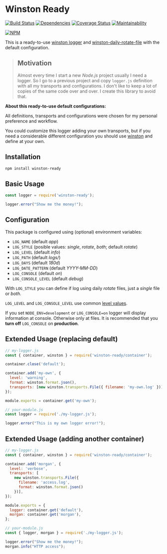 # Winston Ready

[![Build Status](https://travis-ci.org/leandrojdl/winston-ready.svg?branch=master)](https://travis-ci.org/leandrojdl/winston-ready)
[![Dependencies](https://img.shields.io/david/leandrojdl/winston-ready.svg)](https://david-dm.org/leandrojdl/winston-ready)
[![Coverage Status](https://coveralls.io/repos/github/leandrojdl/winston-ready/badge.svg?branch=master)](https://coveralls.io/github/leandrojdl/winston-ready?branch=master)
[![Maintainability](https://api.codeclimate.com/v1/badges/e87719fa91b4f8d83340/maintainability)](https://codeclimate.com/github/leandrojdl/winston-ready/maintainability)

[![NPM](https://nodei.co/npm/winston-ready.png)](https://nodei.co/npm/winston-ready/)

This is a ready-to-use [winston logger][winston] and [winston-daily-rotate-file][winston-daily-rotate-file] with the default configuration.

> ## Motivation
>
> Almost every time I start a new _Node.js_ project usually I need a logger. So I go to a previous
> project and copy `logger.js` definition with all my transports and configurations.
> I don't like to keep a lot of copies of the same code over and over.
> I create this library to avoid that.

**About this ready-to-use default configurations:**

All definitions, transports and configurations were chosen for my personal preference and workflow.

You could customize this logger adding your own transports, but if you
need a considerable different configuration you should use [winston][winston] and define at your own.

## Installation

```sh
npm install winston-ready
```

## Basic Usage

```js
const logger = require('winston-ready');

logger.error("Show me the money!");
```

## Configuration

This package is configured using (optional) environment variables:

* `LOG_NAME` (default _app_)
* `LOG_STYLE` (posible values: _single_, _rotate_, _both_; default _rotate_)
* `LOG_LEVEL` (default _info_)
* `LOG_PATH` (default _logs/_)
* `LOG_DAYS` (default _180d_)
* `LOG_DATE_PATTERN` (default _YYYY-MM-DD_)
* `LOG_CONSOLE` (default _on_)
* `LOG_CONSOLE_LEVEL` (default _debug_)

With `LOG_STYLE` you can define if log using daily _rotate_ files, just a _single_ file or _both_.

`LOG_LEVEL` and `LOG_CONSOLE_LEVEL` use common [level values][levels].

If you set `NODE_ENV=development` or `LOG_CONSOLE=on` logger will display information at console.
Otherwise only at files. It is recommended that you **turn off** `LOG_CONSOLE` on **production**.

## Extended Usage (replacing default)

```js
// my-logger.js
const { container, winston } = require('winston-ready/container');

container.close('default');

container.add('my-own', {
  level: 'warning',
  format: winston.format.json(),
  transports: [new winston.transports.File({ filename: 'my-own.log' })],
});

module.exports = container.get('my-own');
```

```js
// your-module.js
const logger = require('./my-logger.js');

logger.error("This is my own logger error!");
```

## Extended Usage (adding another container)

```js
// my-logger.js
const { container, winston } = require('winston-ready/container');

container.add('morgan', {
  level: 'verbose',
  transports: [
    new winston.transports.File({
      filename: 'access.log',
      format: winston.format.json()
    })],
});

module.exports = {
  logger: container.get('default'),
  morgan: container.get('morgan'),
};
```

```js
// your-module.js
const { logger, morgan } = require('./my-logger.js');

logger.error("Show me the money!");
morgan.info("HTTP access");
```

[winston]: https://github.com/winstonjs/winston
[levels]: https://github.com/winstonjs/winston#logging-levels
[winston-daily-rotate-file]: https://github.com/winstonjs/winston-daily-rotate-file
